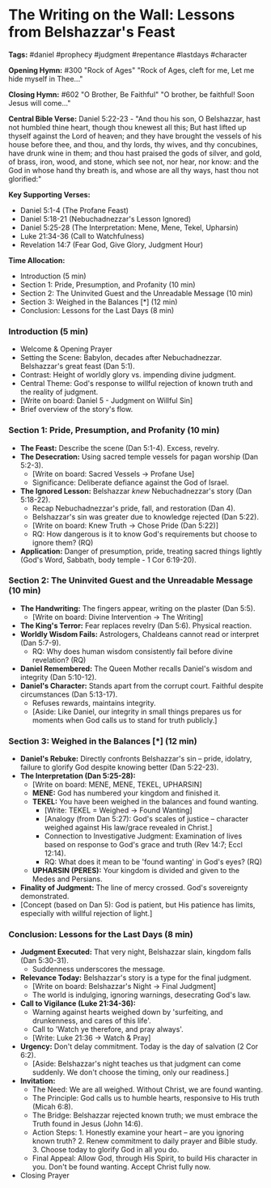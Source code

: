 # The Writing on the Wall: Lessons from Belshazzar's Feast

**Tags:** #daniel #prophecy #judgment #repentance #lastdays #character

**Opening Hymn:** #300 "Rock of Ages"
"Rock of Ages, cleft for me, Let me hide myself in Thee..."

**Closing Hymn:** #602 "O Brother, Be Faithful"
"O brother, be faithful! Soon Jesus will come..."

**Central Bible Verse:** Daniel 5:22-23 - "And thou his son, O Belshazzar, hast not humbled thine heart, though thou knewest all this; But hast lifted up thyself against the Lord of heaven; and they have brought the vessels of his house before thee, and thou, and thy lords, thy wives, and thy concubines, have drunk wine in them; and thou hast praised the gods of silver, and gold, of brass, iron, wood, and stone, which see not, nor hear, nor know: and the God in whose hand thy breath is, and whose are all thy ways, hast thou not glorified:"

**Key Supporting Verses:**
*   Daniel 5:1-4 (The Profane Feast)
*   Daniel 5:18-21 (Nebuchadnezzar's Lesson Ignored)
*   Daniel 5:25-28 (The Interpretation: Mene, Mene, Tekel, Upharsin)
*   Luke 21:34-36 (Call to Watchfulness)
*   Revelation 14:7 (Fear God, Give Glory, Judgment Hour)

**Time Allocation:**
*   Introduction (5 min)
*   Section 1: Pride, Presumption, and Profanity (10 min)
*   Section 2: The Uninvited Guest and the Unreadable Message (10 min)
*   Section 3: Weighed in the Balances [*] (12 min)
*   Conclusion: Lessons for the Last Days (8 min)

### Introduction (5 min)
*   Welcome & Opening Prayer
*   Setting the Scene: Babylon, decades after Nebuchadnezzar. Belshazzar's great feast (Dan 5:1).
*   Contrast: Height of worldly glory vs. impending divine judgment.
*   Central Theme: God's response to willful rejection of known truth and the reality of judgment.
*   [Write on board: Daniel 5 - Judgment on Willful Sin]
*   Brief overview of the story's flow.

### Section 1: Pride, Presumption, and Profanity (10 min)
*   **The Feast:** Describe the scene (Dan 5:1-4). Excess, revelry.
*   **The Desecration:** Using sacred temple vessels for pagan worship (Dan 5:2-3).
    *   [Write on board: Sacred Vessels -> Profane Use]
    *   Significance: Deliberate defiance against the God of Israel.
*   **The Ignored Lesson:** Belshazzar *knew* Nebuchadnezzar's story (Dan 5:18-22).
    *   Recap Nebuchadnezzar's pride, fall, and restoration (Dan 4).
    *   Belshazzar's sin was greater due to knowledge rejected (Dan 5:22).
    *   [Write on board: Knew Truth -> Chose Pride (Dan 5:22)]
    *   RQ: How dangerous is it to know God's requirements but choose to ignore them? (RQ)
*   **Application:** Danger of presumption, pride, treating sacred things lightly (God's Word, Sabbath, body temple - 1 Cor 6:19-20).

### Section 2: The Uninvited Guest and the Unreadable Message (10 min)
*   **The Handwriting:** The fingers appear, writing on the plaster (Dan 5:5).
    *   [Write on board: Divine Intervention -> The Writing]
*   **The King's Terror:** Fear replaces revelry (Dan 5:6). Physical reaction.
*   **Worldly Wisdom Fails:** Astrologers, Chaldeans cannot read or interpret (Dan 5:7-9).
    *   RQ: Why does human wisdom consistently fail before divine revelation? (RQ)
*   **Daniel Remembered:** The Queen Mother recalls Daniel's wisdom and integrity (Dan 5:10-12).
*   **Daniel's Character:** Stands apart from the corrupt court. Faithful despite circumstances (Dan 5:13-17).
    *   Refuses rewards, maintains integrity.
    *   [Aside: Like Daniel, our integrity in small things prepares us for moments when God calls us to stand for truth publicly.]

### Section 3: Weighed in the Balances [*] (12 min)
*   **Daniel's Rebuke:** Directly confronts Belshazzar's sin – pride, idolatry, failure to glorify God despite knowing better (Dan 5:22-23).
*   **The Interpretation (Dan 5:25-28):**
    *   [Write on board: MENE, MENE, TEKEL, UPHARSIN]
    *   **MENE:** God has numbered your kingdom and finished it.
    *   **TEKEL:** You have been weighed in the balances and found wanting.
        *   [Write: TEKEL = Weighed -> Found Wanting]
        *   [Analogy (from Dan 5:27): God's scales of justice – character weighed against His law/grace revealed in Christ.]
        *   Connection to Investigative Judgment: Examination of lives based on response to God's grace and truth (Rev 14:7; Eccl 12:14).
        *   RQ: What does it mean to be 'found wanting' in God's eyes? (RQ)
    *   **UPHARSIN (PERES):** Your kingdom is divided and given to the Medes and Persians.
*   **Finality of Judgment:** The line of mercy crossed. God's sovereignty demonstrated.
*   [Concept (based on Dan 5): God is patient, but His patience has limits, especially with willful rejection of light.]

### Conclusion: Lessons for the Last Days (8 min)
*   **Judgment Executed:** That very night, Belshazzar slain, kingdom falls (Dan 5:30-31).
    *   Suddenness underscores the message.
*   **Relevance Today:** Belshazzar's story is a type for the final judgment.
    *   [Write on board: Belshazzar's Night -> Final Judgment]
    *   The world is indulging, ignoring warnings, desecrating God's law.
*   **Call to Vigilance (Luke 21:34-36):**
    *   Warning against hearts weighed down by 'surfeiting, and drunkenness, and cares of this life'.
    *   Call to 'Watch ye therefore, and pray always'.
    *   [Write: Luke 21:36 -> Watch & Pray]
*   **Urgency:** Don't delay commitment. Today is the day of salvation (2 Cor 6:2).
    *   [Aside: Belshazzar's night teaches us that judgment can come suddenly. We don't choose the timing, only our readiness.]
*   **Invitation:**
    *   The Need: We are all weighed. Without Christ, we are found wanting.
    *   The Principle: God calls us to humble hearts, responsive to His truth (Micah 6:8).
    *   The Bridge: Belshazzar rejected known truth; we must embrace the Truth found in Jesus (John 14:6).
    *   Action Steps: 1. Honestly examine your heart – are you ignoring known truth? 2. Renew commitment to daily prayer and Bible study. 3. Choose today to glorify God in all you do.
    *   Final Appeal: Allow God, through His Spirit, to build His character in you. Don't be found wanting. Accept Christ fully now.
*   Closing Prayer